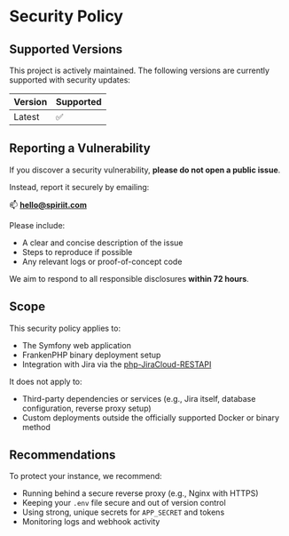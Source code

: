 # Security Policy

## Supported Versions

This project is actively maintained. The following versions are currently supported with security updates:

| Version | Supported          |
|---------|--------------------|
| Latest  | ✅                 |

## Reporting a Vulnerability

If you discover a security vulnerability, **please do not open a public issue**.

Instead, report it securely by emailing:

📫 **[hello@spiriit.com](mailto:hello@spiriit.com)**

Please include:
- A clear and concise description of the issue
- Steps to reproduce if possible
- Any relevant logs or proof-of-concept code

We aim to respond to all responsible disclosures **within 72 hours**.

## Scope

This security policy applies to:

- The Symfony web application
- FrankenPHP binary deployment setup
- Integration with Jira via the [php-JiraCloud-RESTAPI](https://github.com/lesstif/php-JiraCloud-RESTAPI)

It does not apply to:
- Third-party dependencies or services (e.g., Jira itself, database configuration, reverse proxy setup)
- Custom deployments outside the officially supported Docker or binary method

## Recommendations

To protect your instance, we recommend:
- Running behind a secure reverse proxy (e.g., Nginx with HTTPS)
- Keeping your `.env` file secure and out of version control
- Using strong, unique secrets for `APP_SECRET` and tokens
- Monitoring logs and webhook activity
